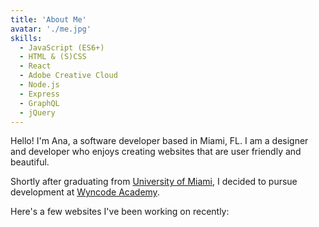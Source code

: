 ```yaml
---
title: 'About Me'
avatar: './me.jpg'
skills:
  - JavaScript (ES6+)
  - HTML & (S)CSS
  - React
  - Adobe Creative Cloud
  - Node.js
  - Express
  - GraphQL
  - jQuery
---
```


Hello! I'm Ana, a software developer based in Miami, FL. I am a designer and developer who enjoys creating websites that are user friendly and beautiful.

Shortly after graduating from [University of Miami](https://welcome.miami.edu/), I decided to pursue development at [Wyncode Academy](https://www.wyncode.co/). 

Here's a few websites I've been working on recently:
